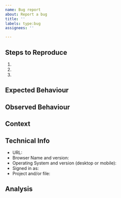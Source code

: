 ```yaml
---
name: Bug report
about: Report a bug
title: ''
labels: type:bug
assignees: ''

---
```


<!--

Note: If you are using www.overleaf.com and have a problem,
      or if you would like to request a new feature please contact
      the support team at support@overleaf.com

      This form should only be used to report bugs in the
      Community Edition release of Overleaf.

-->



<!-- BUG REPORT TEMPLATE -->

## Steps to Reproduce
<!-- Describe the steps leading up to when / where you found the bug. -->
<!-- Screenshots may be helpful here. -->

1.
2.
3.

## Expected Behaviour
<!-- What should have happened when you completed the steps above? -->

## Observed Behaviour
<!-- What actually happened when you completed the steps above? -->
<!-- Screenshots may be helpful here. -->

## Context
<!-- How has this issue affected you? What were you trying to accomplish? -->

## Technical Info
<!-- Provide any technical details that may be applicable (or N/A if not applicable). -->

* URL:
* Browser Name and version:
* Operating System and version (desktop or mobile):
* Signed in as:
* Project and/or file:

## Analysis
<!--- Optionally, document investigation of / suggest a fix for the bug, e.g. 'comes from this line / commit' -->
